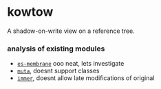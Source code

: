# kowtow

A shadow-on-write view on a reference tree.

### analysis of existing modules


- [`es-membrane`](https://github.com/ajvincent/es-membrane) ooo neat, lets investigate
- [`muta`](https://github.com/mappum/muta), doesnt support classes
- [`immer`](https://github.com/immerjs/immer), doesnt allow late modifications of original